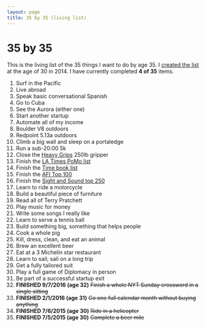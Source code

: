 ```yaml
---
layout: page
title: 35 by 35 (living list)
---
```


# 35 by 35

This is the living list of the 35 things I want to do by age 35. I
[created the list](/blog/post/35-by-35/) at the age of 30 in 2014. I have currently
completed **4 of 35** items.

  1. Surf in the Pacific
  2. Live abroad
  5. Speak basic conversational Spanish
  23. Go to Cuba
  3. See the Aurora (either one)
  32. Start another startup
  4. Automate all of my income
  6. Boulder V8 outdoors
  7. Redpoint 5.13a outdoors
  30. Climb a big wall and sleep on a portaledge
  18. Run a sub-20:00 5k
  33. Close the [Heavy Grips](http://www.heavygrips.com/) 250lb gripper
  12. Finish the [LA Times PoMo list](http://latimesblogs.latimes.com/jacketcopy/2009/07/the-mostly-complete-annotated-and-essential-postmodern-reading-list.html)
  13. Finish the [Time book list](http://entertainment.time.com/2005/10/16/all-time-100-novels/)
  14. Finish the [AFI Top 100](http://www.afi.com/100years/movies10.aspx)
  29. Finish the [Sight and Sound top 250](http://www.darkhorizons.com/news/24705/the-sight-sound-top-250-films)
  8. Learn to ride a motorcycle
  11. Build a beautiful piece of furniture
  10. Read all of Terry Pratchett
  16. Play music for money
  17. Write some songs I really like
  21. Learn to serve a tennis ball
  22. Build something big, something that helps people
  9. Cook a whole pig
  15. Kill, dress, clean, and eat an animal
  19. Brew an excellent beer
  25. Eat at a 3 Michelin star restaurant
  26. Learn to sail; sail on a long trip
  27. Get a fully tailored suit
  28. Play a full game of Diplomacy in person
  34. Be part of a successful startup exit
  31. **FINISHED 9/7/2016 (age 32)** ~~Finish a whole NYT Sunday crossword in a single sitting~~
  35. **FINISHED 2/1/2016 (age 31)** ~~Go one full calendar month without buying anything~~
  24. **FINISHED 7/6/2015 (age 30)** ~~Ride in a helicopter~~
  20. **FINISHED 7/5/2015 (age 30)** ~~Complete a beer mile~~

<!--[comment]: <>  (34. **FINISHED 4/22/2016 (age 31)** ~~Be part of a successful startup exit~~)-->

